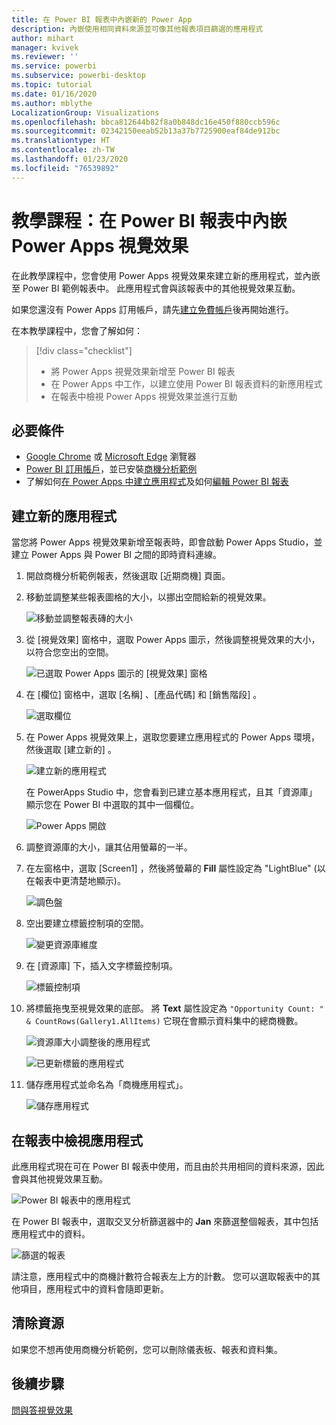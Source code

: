 ```yaml
---
title: 在 Power BI 報表中內嵌新的 Power App
description: 內嵌使用相同資料來源並可像其他報表項目篩選的應用程式
author: mihart
manager: kvivek
ms.reviewer: ''
ms.service: powerbi
ms.subservice: powerbi-desktop
ms.topic: tutorial
ms.date: 01/16/2020
ms.author: mblythe
LocalizationGroup: Visualizations
ms.openlocfilehash: bbca812644b82f8a0b848dc16e450f880ccb596c
ms.sourcegitcommit: 02342150eeab52b13a37b7725900eaf84de912bc
ms.translationtype: HT
ms.contentlocale: zh-TW
ms.lasthandoff: 01/23/2020
ms.locfileid: "76539892"
---
```

# <a name="tutorial-embed-a-power-apps-visual-in-a-power-bi-report"></a>教學課程：在 Power BI 報表中內嵌 Power Apps 視覺效果

在此教學課程中，您會使用 Power Apps 視覺效果來建立新的應用程式，並內嵌至 Power BI 範例報表中。 此應用程式會與該報表中的其他視覺效果互動。

如果您還沒有 Power Apps 訂用帳戶，請先[建立免費帳戶](https://web.powerapps.com/signup?redirect=marketing&email=)後再開始進行。

在本教學課程中，您會了解如何：
> [!div class="checklist"]
> * 將 Power Apps 視覺效果新增至 Power BI 報表
> * 在 Power Apps 中工作，以建立使用 Power BI 報表資料的新應用程式
> * 在報表中檢視 Power Apps 視覺效果並進行互動

## <a name="prerequisites"></a>必要條件

* [Google Chrome](https://www.google.com/chrome/browser/) 或 [Microsoft Edge](https://www.microsoft.com/windows/microsoft-edge) 瀏覽器
* [Power BI 訂用帳戶](https://docs.microsoft.com/power-bi/service-self-service-signup-for-power-bi)，並已安裝[商機分析範例](https://docs.microsoft.com/power-bi/sample-opportunity-analysis#get-the-content-pack-for-this-sample)
* 了解如何[在 Power Apps 中建立應用程式](https://docs.microsoft.com/powerapps/maker/canvas-apps/data-platform-create-app-scratch)及如何[編輯 Power BI 報表](https://docs.microsoft.com/power-bi/service-the-report-editor-take-a-tour)



## <a name="create-a-new-app"></a>建立新的應用程式
當您將 Power Apps 視覺效果新增至報表時，即會啟動 Power Apps Studio，並建立 Power Apps 與 Power BI 之間的即時資料連線。

1. 開啟商機分析範例報表，然後選取 [近期商機]  頁面。 


2. 移動並調整某些報表圖格的大小，以挪出空間給新的視覺效果。

    ![移動並調整報表磚的大小](media/power-bi-visualization-powerapp/power-bi-report-page.jpg)

2. 從 [視覺效果] 窗格中，選取 Power Apps 圖示，然後調整視覺效果的大小，以符合您空出的空間。

    ![已選取 Power Apps 圖示的 [視覺效果] 窗格](media/power-bi-visualization-powerapp/power-bi-powerapps-icon.jpg)

3. 在 [欄位]  窗格中，選取 [名稱]  、[產品代碼]  和 [銷售階段]  。 

    ![選取欄位](media/power-bi-visualization-powerapp/power-bi-fields.jpg)

4. 在 Power Apps 視覺效果上，選取您要建立應用程式的 Power Apps 環境，然後選取 [建立新的]  。

    ![建立新的應用程式](media/power-bi-visualization-powerapp/power-bi-create-new-powerapp.png)

    在 PowerApps Studio 中，您會看到已建立基本應用程式，且其「資源庫」  顯示您在 Power BI 中選取的其中一個欄位。

    ![Power Apps 開啟](media/power-bi-visualization-powerapp/power-bi-power-app.png)

5.  調整資源庫的大小，讓其佔用螢幕的一半。 

6. 在左窗格中，選取 [Screen1]  ，然後將螢幕的 **Fill** 屬性設定為 "LightBlue" (以在報表中更清楚地顯示)。

    ![調色盤](media/power-bi-visualization-powerapp/power-bi-powerapps-fill.png)

6. 空出要建立標籤控制項的空間。 

    ![變更資源庫維度](media/power-bi-visualization-powerapp/power-bi-powerapps-gallery.png)


8. 在 [資源庫]  下，插入文字標籤控制項。

   ![標籤控制項](media/power-bi-visualization-powerapp/power-bi-label.png)

7. 將標籤拖曳至視覺效果的底部。 將 **Text** 屬性設定為 `"Opportunity Count: " & CountRows(Gallery1.AllItems)` 它現在會顯示資料集中的總商機數。

    ![資源庫大小調整後的應用程式](media/power-bi-visualization-powerapp/power-bi-power-app-label.png)

    ![已更新標籤的應用程式](media/power-bi-visualization-powerapp/power-bi-label-live.png)

7. 儲存應用程式並命名為「商機應用程式」。 

    ![儲存應用程式](media/power-bi-visualization-powerapp/power-bi-save-powerapp.png)


## <a name="view-the-app-in-the-report"></a>在報表中檢視應用程式
此應用程式現在可在 Power BI 報表中使用，而且由於共用相同的資料來源，因此會與其他視覺效果互動。

![Power BI 報表中的應用程式](media/power-bi-visualization-powerapp/power-bi-powerapps-visual.png)

在 Power BI 報表中，選取交叉分析篩選器中的 **Jan** 來篩選整個報表，其中包括應用程式中的資料。

![篩選的報表](media/power-bi-visualization-powerapp/power-bi-last.png)

請注意，應用程式中的商機計數符合報表左上方的計數。 您可以選取報表中的其他項目，應用程式中的資料會隨即更新。


## <a name="clean-up-resources"></a>清除資源
如果您不想再使用商機分析範例，您可以刪除儀表板、報表和資料集。


## <a name="next-steps"></a>後續步驟
[問與答視覺效果](power-bi-visualization-types-for-reports-and-q-and-a.md)